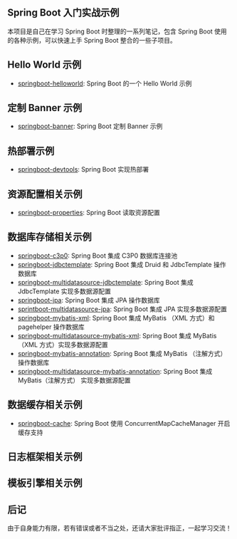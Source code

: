 ## Spring Boot 入门实战示例

本项目是自己在学习 Spring Boot 时整理的一系列笔记，包含 Spring Boot 使用的各种示例，可以快速上手 Spring Boot 整合的一些子项目。

## Hello World 示例

- [springboot-helloworld](springboot-helloworld): Spring Boot 的一个 Hello World 示例

## 定制 Banner 示例

- [springboot-banner](springboot-banner): Spring Boot 定制 Banner 示例

## 热部署示例

- [springboot-devtools](springboot-devtools): Spring Boot 实现热部署

## 资源配置相关示例

- [springboot-properties](springboot-properties): Spring Boot 读取资源配置

## 数据库存储相关示例

- [springboot-c3p0](springboot-c3p0): Spring Boot 集成 C3P0 数据库连接池
- [springboot-jdbctemplate](springboot-jdbctemplate): Spring Boot 集成 Druid 和 JdbcTemplate 操作数据库
- [springboot-multidatasource-jdbctemplate](springboot-multidatasource-jdbctemplate): Spring Boot 集成 JdbcTemplate 实现多数据源配置
- [springboot-jpa](springboot-jpa): Spring Boot 集成 JPA 操作数据库
- [sprintboot-multidatasource-jpa](sprintboot-multidatasource-jpa): Spring Boot 集成 JPA 实现多数据源配置
- [springboot-mybatis-xml](springboot-mybatis-xml): Spring Boot 集成 MyBatis （XML 方式）和 pagehelper 操作数据库
- [springboot-multidatasource-mybatis-xml](springboot-multidatasource-mybatis-xml): Spring Boot 集成 MyBatis （XML 方式）实现多数据源配置
- [springboot-mybatis-annotation](springboot-mybatis-annotation): Spring Boot 集成 MyBatis （注解方式）操作数据库
- [springboot-multidatasource-mybatis-annotation](springboot-multidatasource-mybatis-annotation): Spring Boot 集成 MyBatis（注解方式） 实现多数据源配置

## 数据缓存相关示例 

- [springboot-cache](springboot-cache): Spring Boot 使用 ConcurrentMapCacheManager 开启缓存支持


## 日志框架相关示例


## 模板引擎相关示例


## 后记

由于自身能力有限，若有错误或者不当之处，还请大家批评指正，一起学习交流！


